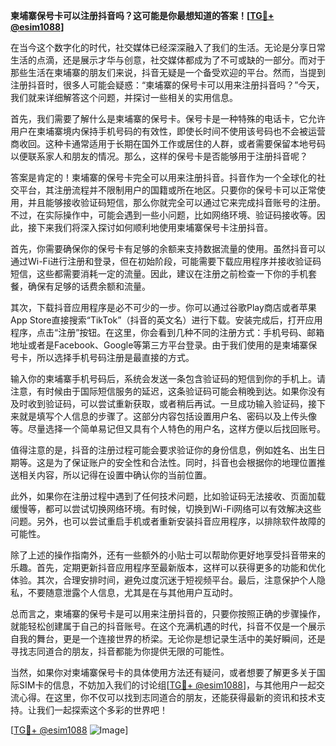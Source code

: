 **柬埔寨保号卡可以注册抖音吗？这可能是你最想知道的答案！[[TG💪+ @esim1088](https://t.me/s/esim1088)]**

在当今这个数字化的时代，社交媒体已经深深融入了我们的生活。无论是分享日常生活的点滴，还是展示才华与创意，社交媒体都成为了不可或缺的一部分。而对于那些生活在柬埔寨的朋友们来说，抖音无疑是一个备受欢迎的平台。然而，当提到注册抖音时，很多人可能会疑惑：“柬埔寨的保号卡可以用来注册抖音吗？”今天，我们就来详细解答这个问题，并探讨一些相关的实用信息。

首先，我们需要了解什么是柬埔寨的保号卡。保号卡是一种特殊的电话卡，它允许用户在柬埔寨境内保持手机号码的有效性，即使长时间不使用该号码也不会被运营商收回。这种卡通常适用于长期在国外工作或居住的人群，或者需要保留本地号码以便联系家人和朋友的情况。那么，这样的保号卡是否能够用于注册抖音呢？

答案是肯定的！柬埔寨的保号卡完全可以用来注册抖音。抖音作为一个全球化的社交平台，其注册流程并不限制用户的国籍或所在地区。只要你的保号卡可以正常使用，并且能够接收验证码短信，那么你就完全可以通过它来完成抖音账号的注册。不过，在实际操作中，可能会遇到一些小问题，比如网络环境、验证码接收等。因此，接下来我们将深入探讨如何顺利地使用柬埔寨保号卡注册抖音。

首先，你需要确保你的保号卡有足够的余额来支持数据流量的使用。虽然抖音可以通过Wi-Fi进行注册和登录，但在初始阶段，可能需要下载应用程序并接收验证码短信，这些都需要消耗一定的流量。因此，建议在注册之前检查一下你的手机套餐，确保有足够的话费余额和流量。

其次，下载抖音应用程序是必不可少的一步。你可以通过谷歌Play商店或者苹果App Store直接搜索“TikTok”（抖音的英文名）进行下载。安装完成后，打开应用程序，点击“注册”按钮。在这里，你会看到几种不同的注册方式：手机号码、邮箱地址或者是Facebook、Google等第三方平台登录。由于我们使用的是柬埔寨保号卡，所以选择手机号码注册是最直接的方式。

输入你的柬埔寨手机号码后，系统会发送一条包含验证码的短信到你的手机上。请注意，有时候由于国际短信服务的延迟，这条验证码可能会稍晚到达。如果你没有及时收到验证码，可以尝试重新获取，或者稍后再试。一旦成功输入验证码，接下来就是填写个人信息的步骤了。这部分内容包括设置用户名、密码以及上传头像等。尽量选择一个简单易记但又具有个人特色的用户名，这样方便以后找回账号。

值得注意的是，抖音的注册过程可能会要求验证你的身份信息，例如姓名、出生日期等。这是为了保证账户的安全性和合法性。同时，抖音也会根据你的地理位置推送相关内容，所以记得在设置中确认你的当前位置。

此外，如果你在注册过程中遇到了任何技术问题，比如验证码无法接收、页面加载缓慢等，都可以尝试切换网络环境。有时候，切换到Wi-Fi网络可以有效解决这些问题。另外，也可以尝试重启手机或者重新安装抖音应用程序，以排除软件故障的可能性。

除了上述的操作指南外，还有一些额外的小贴士可以帮助你更好地享受抖音带来的乐趣。首先，定期更新抖音应用程序至最新版本，这样可以获得更多的功能和优化体验。其次，合理安排时间，避免过度沉迷于短视频平台。最后，注意保护个人隐私，不要随意泄露个人信息，尤其是在与其他用户互动时。

总而言之，柬埔寨的保号卡是可以用来注册抖音的，只要你按照正确的步骤操作，就能轻松创建属于自己的抖音账号。在这个充满机遇的时代，抖音不仅是一个展示自我的舞台，更是一个连接世界的桥梁。无论你是想记录生活中的美好瞬间，还是寻找志同道合的朋友，抖音都能为你提供无限的可能性。

当然，如果你对柬埔寨保号卡的具体使用方法还有疑问，或者想要了解更多关于国际SIM卡的信息，不妨加入我们的讨论组[[TG💪+ @esim1088](https://t.me/s/esim1088)]，与其他用户一起交流心得。在这里，你不仅可以找到志同道合的朋友，还能获得最新的资讯和技术支持。让我们一起探索这个多彩的世界吧！

[[TG💪+ @esim1088](https://t.me/s/esim1088) ![Image](https://i.postimg.cc/4NQfJmqS/Snipaste-2025-05-13-00-14-12.png)]